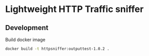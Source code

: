 # Lightweight HTTP Traffic sniffer

## Development

Build docker image

```bash
docker build -t httpsniffer:outputtest-1.0.2 .
```
